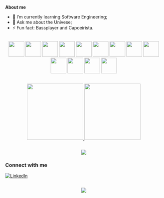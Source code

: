 
**About me**

- 🌱 I’m currently learning Software Engineering;
- 💬 Ask me about the Univese;
- ⚡ Fun fact: Bassplayer and Capoeirista.

##

<div align="center">
  <img height=50px src="https://cdn.jsdelivr.net/gh/devicons/devicon/icons/vscode/vscode-original.svg" />
  <img height=50px src="https://cdn.jsdelivr.net/gh/devicons/devicon/icons/git/git-original.svg" />
  <img height=50px src="https://cdn.jsdelivr.net/gh/devicons/devicon/icons/html5/html5-original.svg" />
  <img height=50px src="https://cdn.jsdelivr.net/gh/devicons/devicon/icons/css3/css3-original.svg" />
  <img height=50px src="https://cdn.jsdelivr.net/gh/devicons/devicon/icons/javascript/javascript-original.svg" />
  <img height=50px src="https://cdn.jsdelivr.net/gh/devicons/devicon/icons/bootstrap/bootstrap-original.svg" />
  <img height=50px src="https://cdn.jsdelivr.net/gh/devicons/devicon/icons/react/react-original.svg" />
  <img height=50px src="https://cdn.jsdelivr.net/gh/devicons/devicon/icons/typescript/typescript-original.svg" />
  <img height=50px src="https://cdn.jsdelivr.net/gh/devicons/devicon/icons/php/php-original.svg" />
  <img height=50px src="https://cdn.jsdelivr.net/gh/devicons/devicon/icons/python/python-original.svg" />
  <img height=50px src="https://cdn.jsdelivr.net/gh/devicons/devicon/icons/c/c-original.svg" />
  <img height=50px src="https://cdn.jsdelivr.net/gh/devicons/devicon/icons/postgresql/postgresql-original.svg" />
  <img height=50px src="https://cdn.jsdelivr.net/gh/devicons/devicon/icons/azure/azure-original.svg" />
</div>

##
 
<div align="center">
  <a href="https://github.com/jwnas">
    <img  height="180em" src="https://github-readme-stats.vercel.app/api?username=jwnas&show_icons=true&theme=outrun" />
  </a>
  <a href="https://github.com/jwnas">
    <img height="180em" src="https://github-readme-stats.vercel.app/api/top-langs/?username=jwnas&layout=donut&theme=outrun" />
  </a>
</div>

##
 
<div align="center">
  <a href="https://github.com/jwnas">
    <img src="https://streak-stats.demolab.com?user=jwnas&theme=outrun">
  </a>
</div>

 ### Connect with me
<a href="https://www.linkedin.com/in/jwnas">
  <img src="https://img.shields.io/badge/-LinkedIn-020114?style=for-the-badge&amp;logo=linkedin&amp;logoColor=6ED2B6&amp;color:FFF" alt="LinkedIn">
</a>

##
<div align="center">
  <img src="https://profile-counter.glitch.me/jwnas/count.svg"/>
</div>
